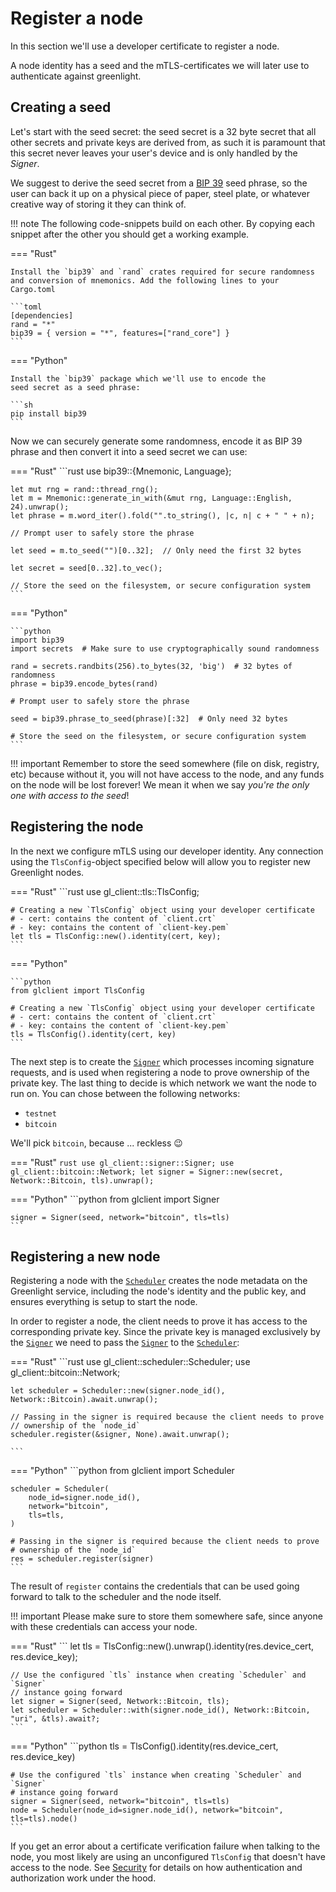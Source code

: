 # Register a node

In this section we'll use a developer certificate to register a node.

A node identity has a seed and the mTLS-certificates we will later use
to authenticate against greenlight.

## Creating a seed

Let's start with the seed secret: the seed secret
is a 32 byte secret that all other secrets and private keys are
derived from, as such it is paramount that this secret never leaves
your user's device and is only handled by the _Signer_.

We suggest to derive the seed secret from a [BIP 39][bip39] seed phrase, so the user
can back it up on a physical piece of paper, steel plate, or whatever
creative way of storing it they can think of.

!!! note
	The following code-snippets build on each other. By copying each snippet
	after the other you should get a working example.

=== "Rust"
	
	Install the `bip39` and `rand` crates required for secure randomness and conversion of mnemonics. Add the following lines to your Cargo.toml
	
	```toml
	[dependencies]
	rand = "*"
	bip39 = { version = "*", features=["rand_core"] }
	```

=== "Python"

	Install the `bip39` package which we'll use to encode the
	seed secret as a seed phrase:
	
	```sh
	pip install bip39
	```

Now we can securely generate some randomness, encode it as BIP 39
phrase and then convert it into a seed secret we can use:

=== "Rust"
	```rust
	use bip39::{Mnemonic, Language};

	let mut rng = rand::thread_rng();
	let m = Mnemonic::generate_in_with(&mut rng, Language::English, 24).unwrap();
	let phrase = m.word_iter().fold("".to_string(), |c, n| c + " " + n);
	
	// Prompt user to safely store the phrase
	
	let seed = m.to_seed("")[0..32];  // Only need the first 32 bytes

	let secret = seed[0..32].to_vec();

	// Store the seed on the filesystem, or secure configuration system
	```

=== "Python"

	```python
	import bip39
	import secrets  # Make sure to use cryptographically sound randomness
	
	rand = secrets.randbits(256).to_bytes(32, 'big')  # 32 bytes of randomness
	phrase = bip39.encode_bytes(rand)
	
	# Prompt user to safely store the phrase
	
	seed = bip39.phrase_to_seed(phrase)[:32]  # Only need 32 bytes
	
	# Store the seed on the filesystem, or secure configuration system
	```

!!! important
	Remember to store the seed somewhere (file on disk, registry, etc)
	because without it, you will not have access to the node, and any
	funds on the node will be lost forever! We mean it when we say _you're
	the only one with access to the seed_!

## Registering the node

In the next we configure mTLS using our developer identity. Any connection using
the `TlsConfig`-object specified below will allow you to register new Greenlight
nodes.

=== "Rust"
	```rust
	use gl_client::tls::TlsConfig;

	# Creating a new `TlsConfig` object using your developer certificate
	# - cert: contains the content of `client.crt`
	# - key: contains the content of `client-key.pem`
	let tls = TlsConfig::new().identity(cert, key);
	```
	
=== "Python"

	```python
	from glclient import TlsConfig
	
	# Creating a new `TlsConfig` object using your developer certificate
	# - cert: contains the content of `client.crt`
	# - key: contains the content of `client-key.pem`
	tls = TlsConfig().identity(cert, key)
	```
	

The next step is to create the [`Signer`][signer] which processes incoming signature
requests, and is used when registering a node to prove ownership of
the private key. The last thing to decide is which network we want the
node to run on. You can chose between the following networks:

 - `testnet`
 - `bitcoin`

We'll pick `bitcoin`, because ... reckless 😉

=== "Rust"
	```rust
	use gl_client::signer::Signer;
	use gl_client::bitcoin::Network;
	let signer = Signer::new(secret, Network::Bitcoin, tls).unwrap();
	```

=== "Python"
	```python
	from glclient import Signer
	
	signer = Signer(seed, network="bitcoin", tls=tls)
	```
	
[bip39]: https://github.com/bitcoin/bips/blob/master/bip-0039.mediawiki


## Registering a new node

Registering a node with the [`Scheduler`][scheduler] creates the node metadata on
the Greenlight service, including the node's identity and the public
key, and ensures everything is setup to start the node. 

In order to register a node, the client needs to prove it has access
to the corresponding private key. Since the private key is managed
exclusively by the [`Signer`][signer] we need to pass the [`Signer`][signer]
to the [`Scheduler`][scheduler]:

=== "Rust"
	```rust
	use gl_client::scheduler::Scheduler;
	use gl_client::bitcoin::Network;

	let scheduler = Scheduler::new(signer.node_id(), Network::Bitcoin).await.unwrap();

	// Passing in the signer is required because the client needs to prove
	// ownership of the `node_id`
	scheduler.register(&signer, None).await.unwrap();

	```

=== "Python"
	```python
	from glclient import Scheduler
	
	scheduler = Scheduler(
	    node_id=signer.node_id(),
		network="bitcoin",
		tls=tls,
	)
	
	# Passing in the signer is required because the client needs to prove
	# ownership of the `node_id`
	res = scheduler.register(signer)
	```

The result of `register` contains the credentials that can be used
going forward to talk to the scheduler and the node itself. 

!!! important 
	Please make sure to store them somewhere safe, since anyone with 
	these credentials can access your node.

=== "Rust"
	```
	let tls = TlsConfig::new().unwrap().identity(res.device_cert, res.device_key);
	
	// Use the configured `tls` instance when creating `Scheduler` and `Signer`
	// instance going forward
	let signer = Signer(seed, Network::Bitcoin, tls);
	let scheduler = Scheduler::with(signer.node_id(), Network::Bitcoin, "uri", &tls).await?;
	```

=== "Python"
	```python
	tls = TlsConfig().identity(res.device_cert, res.device_key)
	
	# Use the configured `tls` instance when creating `Scheduler` and `Signer`
	# instance going forward
	signer = Signer(seed, network="bitcoin", tls=tls)
	node = Scheduler(node_id=signer.node_id(), network="bitcoin", tls=tls).node()
	```

If you get an error about a certificate verification failure when
talking to the node, you most likely are using an unconfigured
`TlsConfig` that doesn't have access to the node. See
[Security][security] for details on how authentication and
authorization work under the hood.


[security]: ../reference/security.md
[signer]: ./index.md#signer
[scheduler]: ./index.md#scheduler
[auth]: ./index.md#authentication
[certs]: ./certs.md
